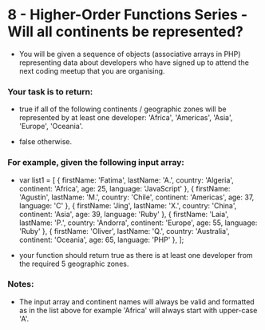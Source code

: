 # 8 - Higher-Order Functions Series - Will all continents be represented?

- You will be given a sequence of objects (associative arrays in PHP) representing data about developers who have signed up to attend the next coding meetup that you are organising.

### Your task is to return:

- true if all of the following continents / geographic zones will be represented by at least one developer: 'Africa', 'Americas', 'Asia', 'Europe', 'Oceania'.

- false otherwise.

### For example, given the following input array:

- var list1 = [
  { firstName: 'Fatima', lastName: 'A.', country: 'Algeria', continent: 'Africa', age: 25, language: 'JavaScript' },
  { firstName: 'Agustín', lastName: 'M.', country: 'Chile', continent: 'Americas', age: 37, language: 'C' },
  { firstName: 'Jing', lastName: 'X.', country: 'China', continent: 'Asia', age: 39, language: 'Ruby' },
  { firstName: 'Laia', lastName: 'P.', country: 'Andorra', continent: 'Europe', age: 55, language: 'Ruby' },
  { firstName: 'Oliver', lastName: 'Q.', country: 'Australia', continent: 'Oceania', age: 65, language: 'PHP' },
  ];

* your function should return true as there is at least one developer from the required 5 geographic zones.

### Notes:

- The input array and continent names will always be valid and formatted as in the list above for example 'Africa' will always start with upper-case 'A'.
